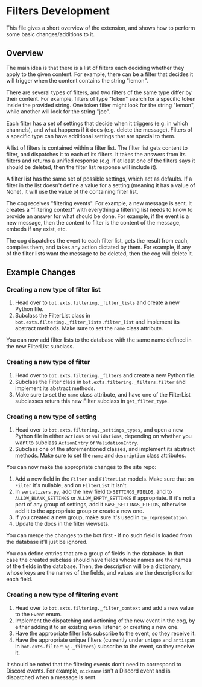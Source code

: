 # Filters Development
This file gives a short overview of the extension, and shows how to perform some basic changes/additions to it.

## Overview
The main idea is that there is a list of filters each deciding whether they apply to the given content.
For example, there can be a filter that decides it will trigger when the content contains the string "lemon".

There are several types of filters, and two filters of the same type differ by their content.
For example, filters of type "token" search for a specific token inside the provided string.
One token filter might look for the string "lemon", while another will look for the string "joe".

Each filter has a set of settings that decide when it triggers (e.g. in which channels), and what happens if it does (e.g. delete the message).
Filters of a specific type can have additional settings that are special to them.

A list of filters is contained within a filter list.
The filter list gets content to filter, and dispatches it to each of its filters.
It takes the answers from its filters and returns a unified response (e.g. if at least one of the filters says it should be deleted, then the filter list response will include it).

A filter list has the same set of possible settings, which act as defaults.
If a filter in the list doesn't define a value for a setting (meaning it has a value of None), it will use the value of the containing filter list.

The cog receives "filtering events". For example, a new message is sent.
It creates a "filtering context" with everything a filtering list needs to know to provide an answer for what should be done.
For example, if the event is a new message, then the content to filter is the content of the message, embeds if any exist, etc.

The cog dispatches the event to each filter list, gets the result from each, compiles them, and takes any action dictated by them.
For example, if any of the filter lists want the message to be deleted, then the cog will delete it.

## Example Changes
### Creating a new type of filter list
1. Head over to `bot.exts.filtering._filter_lists` and create a new Python file.
2. Subclass the FilterList class in `bot.exts.filtering._filter_lists.filter_list` and implement its abstract methods. Make sure to set the `name` class attribute.

You can now add filter lists to the database with the same name defined in the new FilterList subclass.

### Creating a new type of filter
1. Head over to `bot.exts.filtering._filters` and create a new Python file.
2. Subclass the Filter class in `bot.exts.filtering._filters.filter` and implement its abstract methods.
3. Make sure to set the `name` class attribute, and have one of the FilterList subclasses return this new Filter subclass in `get_filter_type`.

### Creating a new type of setting
1. Head over to `bot.exts.filtering._settings_types`, and open a new Python file in either `actions` or `validations`, depending on whether you want to subclass `ActionEntry` or `ValidationEntry`.
2. Subclass one of the aforementioned classes, and implement its abstract methods. Make sure to set the `name` and `description` class attributes.

You can now make the appropriate changes to the site repo:
1. Add a new field in the `Filter` and `FilterList` models. Make sure that on `Filter` it's nullable, and on `FilterList` it isn't.
2. In `serializers.py`, add the new field to `SETTINGS_FIELDS`, and to `ALLOW_BLANK_SETTINGS` or `ALLOW_EMPTY_SETTINGS` if appropriate. If it's not a part of any group of settings, add it `BASE_SETTINGS_FIELDS`, otherwise add it to the appropriate group or create a new one.
3. If you created a new group, make sure it's used in `to_representation`.
4. Update the docs in the filter viewsets.

You can merge the changes to the bot first - if no such field is loaded from the database it'll just be ignored.

You can define entries that are a group of fields in the database.
In that case the created subclass should have fields whose names are the names of the fields in the database.
Then, the description will be a dictionary, whose keys are the names of the fields, and values are the descriptions for each field.

### Creating a new type of filtering event
1. Head over to `bot.exts.filtering._filter_context` and add a new value to the `Event` enum.
2. Implement the dispatching and actioning of the new event in the cog, by either adding it to an existing even listener, or creating a new one.
3. Have the appropriate filter lists subscribe to the event, so they receive it.
4. Have the appropriate unique filters (currently under `unique` and `antispam` in `bot.exts.filtering._filters`) subscribe to the event, so they receive it.

It should be noted that the filtering events don't need to correspond to Discord events. For example, `nickname` isn't a Discord event and is dispatched when a message is sent.
